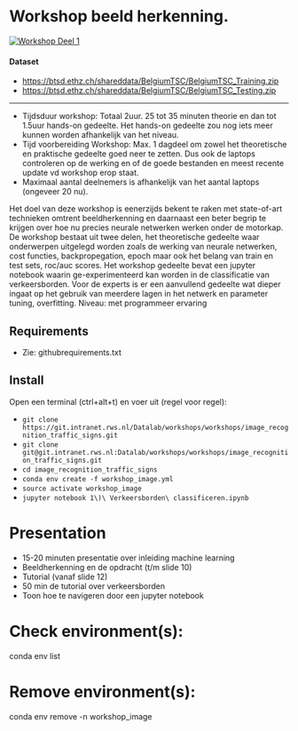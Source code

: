 # Workshop beeld herkenning.

[![Workshop Deel 1](https://colab.research.google.com/assets/colab-badge.svg)](https://colab.research.google.com/github/rwsdatalab/verkeersborden/blob/master/notebooks/deel_1_Verkeersborden_classificeren.ipynb)

#### Dataset

* https://btsd.ethz.ch/shareddata/BelgiumTSC/BelgiumTSC_Training.zip
* https://btsd.ethz.ch/shareddata/BelgiumTSC/BelgiumTSC_Testing.zip

----

* Tijdsduur workshop: Totaal 2uur. 25 tot 35 minuten theorie en dan tot 1.5uur hands-on gedeelte. Het hands-on gedeelte zou nog iets meer kunnen worden afhankelijk van het niveau.
* Tijd voorbereiding Workshop: Max. 1 dagdeel om zowel het theoretische en praktische gedeelte goed neer te zetten. Dus ook de laptops controleren op de werking en of de goede bestanden en meest recente update vd workshop erop staat.
* Maximaal aantal deelnemers is afhankelijk van het aantal laptops (ongeveer 20 nu).

Het doel van deze workshop is eenerzijds bekent te raken met state-of-art technieken omtrent beeldherkenning en daarnaast een beter begrip te krijgen over hoe nu precies neurale netwerken werken onder de motorkap. De workshop bestaat uit twee delen, het theoretische gedeelte waar onderwerpen uitgelegd worden zoals de werking van neurale netwerken, cost functies, backpropegation, epoch maar ook het belang van train en test sets, roc/auc scores. Het workshop gedeelte bevat een jupyter notebook waarin ge-experimenteerd kan worden in de classificatie van verkeersborden. Voor de experts is er een aanvullend gedeelte wat dieper ingaat op het gebruik van meerdere lagen in het netwerk en parameter tuning, overfitting.
Niveau: met programmeer ervaring

## Requirements 
* Zie: githubrequirements.txt

## Install
Open een terminal (ctrl+alt+t) en voer uit (regel voor regel):
 * `git clone https://git.intranet.rws.nl/Datalab/workshops/workshops/image_recognition_traffic_signs.git`
 * `git clone git@git.intranet.rws.nl:Datalab/workshops/workshops/image_recognition_traffic_signs.git`
 * `cd image_recognition_traffic_signs`
 * `conda env create -f workshop_image.yml`
 * `source activate workshop_image`
 * `jupyter notebook 1\)\ Verkeersborden\ classificeren.ipynb`

# Presentation
* 15-20 minuten presentatie over inleiding machine learning
* Beeldherkenning en de opdracht (t/m slide 10)
* Tutorial (vanaf slide 12)
* 50 min de tutorial over verkeersborden 
* Toon hoe te navigeren door een jupyter notebook


# Check environment(s):
conda env list

# Remove environment(s):
conda env remove -n workshop_image


